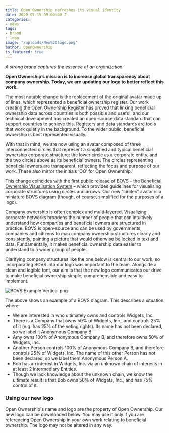 ```yaml
---
title: Open Ownership refreshes its visual identity
date: 2020-07-15 09:00:00 Z
categories:
- news
tags:
- brand
- logo
image: "/uploads/New%20logo.png"
author: OpenOwnership
is_featured: true
---
```


*A strong brand captures the essence of an organization.*

**Open Ownership’s mission is to increase global transparency about company ownership. Today, we are updating our logo to better reflect this work.**

The most notable change is the replacement of the original avatar made up of lines, which represented a beneficial ownership register. Our work creating the [Open Ownership Register](https://register.openownership.org/) has proved that linking beneficial ownership data across countries is both possible and useful, and our technical development has created an open-source data standard that can support countries to achieve this. Registers and data standards are tools that work quietly in the background. To the wider public, beneficial ownership is best represented visually. 

With that in mind, we are now using an avatar composed of three interconnected circles that represent a simplified and typical beneficial ownership corporate structure: the lower circle as a corporate entity, and the two circles above as its beneficial owners. The circles representing beneficial owners are transparent, reflecting the focus and purpose of our work. These also mirror the initials ‘OO’ for Open Ownership.' 

This change coincides with the first public release of BOVS – the [Beneficial Ownership Visualisation System](https://www.openownership.org/visualisation/) – which provides guidelines for visualising corporate structures using circles and arrows. Our new “circles” avatar is a miniature BOVS diagram (though, of course, simplified for the purposes of a logo).

Company ownership is often complex and multi-layered. Visualizing corporate networks broadens the number of people that can intuitively understand how companies and beneficial owners are structured in practice. BOVS is open-source and can be used by governments, companies and citizens to map company ownership structures clearly and consistently, painting a picture that would otherwise be locked in text and data. Fundamentally, it makes beneficial ownership data easier to understand to a wider group of people. 

Clarifying company structures like the one below is central to our work, so incorporating BOVS into our logo was important to the team. Alongside a clean and legible font, our aim is that the new logo communicates our drive to make beneficial ownership simple, comprehensible and easy to implement.

![BOVS Example Vertical.png](/uploads/BOVS%20Example%20Vertical.png)

The above shows an example of a BOVS diagram. This describes a situation where:

* We are interested in who ultimately owns and controls Widgets, Inc.
* There is a Company that owns 50% of Widgets, Inc., and controls 25% of it (e.g. has 25% of the voting rights). Its name has not been declared, so we label it Anonymous Company B.
* Amy owns 100% of Anonymous Company B, and therefore owns 50% of Widgets, Inc.
* Another Person controls 100% of Anonymous Company B, and therefore controls 25% of Widgets, Inc. The name of this other Person has not been declared, so we label them Anonymous Person A.
* Bob has an interest in Widgets, Inc. via an unknown chain of interests in at least 2 intermediary Entities.
* Though we lack knowledge about the unknown chain, we know the ultimate result is that Bob owns 50% of Widgets, Inc., and has 75% control of it.


### Using our new logo

Open Ownership's name and logo are the property of Open Ownership. Our new logo can be downloaded below. You may use it only if you are referencing Open Ownership in your own work relating to beneficial ownership. The logo may not be altered in any way.


